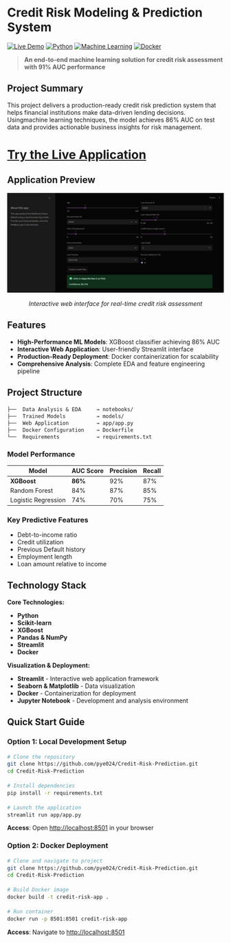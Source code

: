 # Credit Risk Modeling & Prediction System

[![Live Demo](https://img.shields.io/badge/Live%20Demo-Streamlit-ff6b6b?style=for-the-badge&logo=streamlit)](https://credit-risk-predicti0n.streamlit.app/)
[![Python](https://img.shields.io/badge/Python-3.8+-blue?style=flat-square&logo=python)](https://www.python.org/)
[![Machine Learning](https://img.shields.io/badge/ML-XGBoost%20%7C%20Random%20Forest-green?style=flat-square)](https://xgboost.readthedocs.io/)
[![Docker](https://img.shields.io/badge/Docker-Ready-2496ed?style=flat-square&logo=docker)](https://www.docker.com/)

> **An end-to-end machine learning solution for credit risk assessment with 91% AUC performance**

## Project Summary

This project delivers a production-ready credit risk prediction system that helps financial institutions make data-driven lending decisions. Usingmachine learning techniques, the model achieves 86% AUC on test data and provides actionable business insights for risk management.

# [Try the Live Application](https://credit-risk-predicti0n.streamlit.app/)

## Application Preview

<div align="center">

![Credit Risk App Interface](images/app.png)

*Interactive web interface for real-time credit risk assessment*

</div>

## Features

- **High-Performance ML Models**: XGBoost classifier achieving 86% AUC
- **Interactive Web Application**: User-friendly Streamlit interface
- **Production-Ready Deployment**: Docker containerization for scalability
- **Comprehensive Analysis**: Complete EDA and feature engineering pipeline


##  Project Structure

```
├──  Data Analysis & EDA     → notebooks/
├──  Trained Models          → models/
├──  Web Application         → app/app.py
├──  Docker Configuration    → Dockerfile
└──  Requirements            → requirements.txt
```

### Model Performance
| Model | AUC Score | Precision | Recall |
|-------|-----------|-----------|---------|
| **XGBoost** | **86%** | 92% | 87% |
| Random Forest | 84% | 87% | 85% |
| Logistic Regression| 74% | 70% | 75% |
### Key Predictive Features
- Debt-to-income ratio
- Credit utilization
- Previous Default history
- Employment length
- Loan amount relative to income

##  Technology Stack

**Core Technologies:**
- **Python**
- **Scikit-learn**
- **XGBoost**
- **Pandas & NumPy**
- **Streamlit**
- **Docker**

**Visualization & Deployment:**
- **Streamlit** - Interactive web application framework
- **Seaborn & Matplotlib** - Data visualization
- **Docker** - Containerization for deployment
- **Jupyter Notebook** - Development and analysis environment

##  Quick Start Guide

### Option 1: Local Development Setup

```bash
# Clone the repository
git clone https://github.com/pye024/Credit-Risk-Prediction.git
cd Credit-Risk-Prediction

# Install dependencies
pip install -r requirements.txt

# Launch the application
streamlit run app/app.py
```

**Access**: Open [http://localhost:8501](http://localhost:8501) in your browser

### Option 2: Docker Deployment

```bash
# Clone and navigate to project
git clone https://github.com/pye024/Credit-Risk-Prediction.git
cd Credit-Risk-Prediction

# Build Docker image
docker build -t credit-risk-app .

# Run container
docker run -p 8501:8501 credit-risk-app
```
**Access**: Navigate to [http://localhost:8501](http://localhost:8501)



